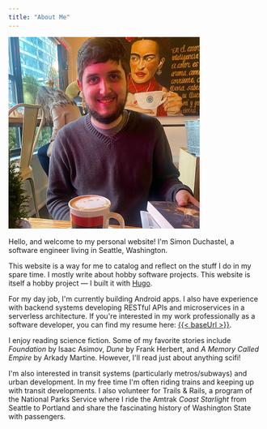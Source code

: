 ```yaml
---
title: "About Me"
---
```


![Simon Duchastel](simon-duchastel.jpg#center "Profile Picture of Simon")

Hello, and welcome to my personal website! I'm Simon Duchastel, a software engineer living in Seattle, Washington.

This website is a way for me to catalog and reflect on the stuff I do in my spare time. I mostly write about hobby software projects. This website is itself a hobby project — I built it with [Hugo](https://gohugo.io).

For my day job, I'm currently building Android apps. I also have experience with backend systems developing RESTful APIs and microservices in a serverless architecture. If you're interested in my work professionally as a software developer, you can find my resume here: [{{< baseUrl >}}](../resume.pdf).

I enjoy reading science fiction. Some of my favorite stories include _Foundation_ by Isaac Asimov, _Dune_ by Frank Herbert, and _A Memory Called Empire_ by Arkady Martine. However, I'll read just about anything scifi!

I'm also interested in transit systems (particularly metros/subways) and urban development. In my free time I'm often riding trains and keeping up with transit developments. I also volunteer for Trails & Rails, a program of the National Parks Service where I ride the Amtrak _Coast Starlight_ from Seattle to Portland and share the fascinating history of Washington State with passengers.